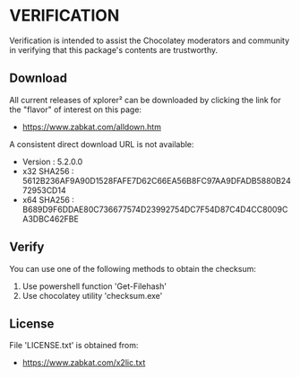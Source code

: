 # VERIFICATION
Verification is intended to assist the Chocolatey moderators and community in verifying that this package's contents are trustworthy.

## Download
All current releases of xplorer² can be downloaded by clicking the link
for the "flavor" of interest on this page:

- https://www.zabkat.com/alldown.htm

A consistent direct download URL is not available:  

- Version    : 5.2.0.0
- x32 SHA256 : 5612B236AF9A90D1528FAFE7D62C66EA56B8FC97AA9DFADB5880B2472953CD14
- x64 SHA256 : B689D9F6DDAE80C736677574D23992754DC7F54D87C4D4CC8009CA3DBC462FBE

## Verify
You can use one of the following methods to obtain the checksum:
1. Use powershell function 'Get-Filehash'
2. Use chocolatey utility 'checksum.exe'


## License
File 'LICENSE.txt' is obtained from:
- https://www.zabkat.com/x2lic.txt
